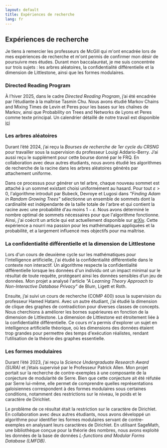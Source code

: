 ```yaml
---
layout: default
title: Expériences de recherche
lang: fr
---
```

## Expériences de recherche  

Je tiens à remercier les professeurs de McGill qui m'ont encadrée lors de mes expériences de recherche et m'ont permis de confirmer mon désir de poursuivre mes études. Durant mon baccalauréat, je me suis concentrée sur trois sujets : les arbres aléatoires, la confidentialité différentielle et la dimension de Littlestone, ainsi que les formes modulaires.  

### Directed Reading Program

À l’hiver 2025, dans le cadre *Directed Reading Program*, j’ai été encadrée par l’étudiante à la maîtrise Tasmin Chu. Nous avons étudié Markov Chains and Mixing Times de Levin et Peres pour les bases sur les chaînes de Markov, ainsi que Probability on Trees and Networks de Lyons et Peres comme texte principal. Un calendrier détaillé de notre travail est disponible [ici](https://publish.obsidian.md/tasmin-chu/DRP+Mentorship)

### Les arbres aléatoires  

Durant l’été 2024, j’ai reçu la *Bourses de recherche de 1er cycle du CRSNG* pour travailler sous la supervision du professeur Louigi Addario-Berry. J’ai aussi reçu le supplément pour cette bourse donné par le FRQ. En collaboration avec deux autres étudiants, nous avons étudié les algorithmes de recherche de la racine dans les arbres aléatoires générés par attachement uniforme.  

Dans ce processus pour générer un tel arbre, chaque nouveau sommet est attaché à un sommet existant choisi uniformément au hasard. Pour tout $\varepsilon > 0$, l'algorithme introduit par Bubeck, Devroye et Lugosi dans *"Finding Adam in Random Growing Trees"* sélectionne un ensemble de sommets dont la cardinalité est indépendante de la taille totale de l'arbre et qui contient la racine avec une probabilité d'au moins $1 − \varepsilon$. Nous avons déterminé le nombre optimal de sommets nécessaires pour que l'algorithme fonctionne. Ainsi, j'ai coécrit un article qui est actuellement disponible sur [arXiv](https://arxiv.org/abs/2411.18614). Cette expérience a nourri ma passion pour les mathématiques appliquées et la probabilité, et a largement influencé mes objectifs pour ma maîtrise.  

### La confidentialité différentielle et la dimension de Littlestone  

Lors d'un cours de deuxième cycle sur les mathématiques pour l'intelligence artificielle, j'ai étudié la confidentialité différentielle dans le contexte non interactif. Un algorithme respecte la confidentialité différentielle lorsque les données d'un individu ont un impact minimal sur le résultat de toute requête, protégeant ainsi les données sensibles d’un jeu de données. Mon projet a analysé l'article *"A Learning Theory Approach to Non-Interactive Database Privacy"* de Blum, Ligett et Roth.  

Ensuite, j’ai suivi un cours de recherche (COMP 400) sous la supervision du professeur Hamed Hatami. Avec un autre étudiant, j’ai étudié la dimension de clique des graphes de contradiction pour diverses classes de concepts. Nous cherchions à améliorer les bornes supérieures en fonction de la dimension de Littlestone. La dimension de Littlestone est étroitement liée à la confidentialité différentielle. Ce cours m'a permis d'explorer un sujet en intelligence artificielle théorique, où les dimensions des données étaient trop grandes pour permettre des temps d'exécution réalistes, rendant l’utilisation de la théorie des graphes essentielle.  

### Les formes modulaires  

Durant l’été 2023, j’ai reçu la *Science Undergraduate Research Award (SURA)* et j’étais supervisé par le Professeur Patrick Allen. Mon projet portait sur la recherche de contre-exemples à une composante de la conjecture de modularité de Serre. Bien que cette conjecture ait été réfutée par Serre lui-même, elle permet de comprendre quelles représentations galoisiennes correspondent à des formes modulaires sous certaines conditions, notamment des restrictions sur le niveau, le poids et le caractère de Dirichlet.

Le problème de ce résultat était la restriction sur le caractère de Dirichlet. En collaboration avec deux autres étudiants, nous avons développé un algorithme pour identifier les formes modulaires servant de contre-exemples en analysant leurs caractères de Dirichlet. En utilisant SageMath, une bibliothèque conçue pour la théorie des nombres, nous avons exploité les données de la base de données *L-functions and Modular Forms Database (LMFDB)*.


